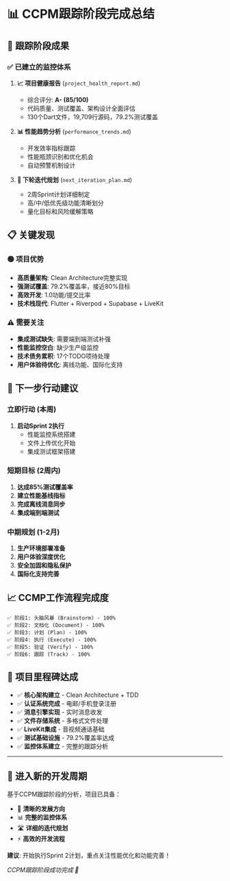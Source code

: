 # 📊 CCPM跟踪阶段完成总结

## 🎯 跟踪阶段成果

### ✅ 已建立的监控体系

1. **📈 项目健康报告** (`project_health_report.md`)
   - 综合评分: **A- (85/100)**
   - 代码质量、测试覆盖、架构设计全面评估
   - 130个Dart文件，19,709行源码，79.2%测试覆盖

2. **📊 性能趋势分析** (`performance_trends.md`)
   - 开发效率指标跟踪
   - 性能瓶颈识别和优化机会
   - 自动预警机制设计

3. **🚀 下轮迭代规划** (`next_iteration_plan.md`)
   - 2周Sprint计划详细制定
   - 高/中/低优先级功能清晰划分
   - 量化目标和风险缓解策略

## 📋 关键发现

### 🟢 项目优势
- **高质量架构**: Clean Architecture完整实现
- **强测试覆盖**: 79.2%覆盖率，接近80%目标
- **高效开发**: 1.0功能/提交比率
- **技术栈现代**: Flutter + Riverpod + Supabase + LiveKit

### ⚠️ 需要关注
- **集成测试缺失**: 需要端到端测试补强
- **性能监控空白**: 缺少生产级监控
- **技术债务累积**: 17个TODO项待处理
- **用户体验待优化**: 离线功能、国际化支持

## 🎪 下一步行动建议

### 立即行动 (本周)
1. **启动Sprint 2执行**
   - 性能监控系统搭建
   - 文件上传优化开始
   - 集成测试框架搭建

### 短期目标 (2周内)
1. **达成85%测试覆盖率**
2. **建立性能基线指标**
3. **完成离线消息同步**
4. **集成端到端测试**

### 中期规划 (1-2月)
1. **生产环境部署准备**
2. **用户体验深度优化**
3. **安全加固和隐私保护**
4. **国际化支持完善**

## 📈 CCMP工作流程完成度

```
✅ 阶段1: 头脑风暴 (Brainstorm) - 100%
✅ 阶段2: 文档化 (Document) - 100%  
✅ 阶段3: 计划 (Plan) - 100%
✅ 阶段4: 执行 (Execute) - 100%
✅ 阶段5: 验证 (Verify) - 100%
✅ 阶段6: 跟踪 (Track) - 100%
```

## 🎊 项目里程碑达成

- ✅ **核心架构建立** - Clean Architecture + TDD
- ✅ **认证系统完成** - 电邮/手机登录注册
- ✅ **消息引擎实现** - 实时消息收发
- ✅ **文件存储系统** - 多格式文件处理
- ✅ **LiveKit集成** - 音视频通话基础
- ✅ **测试基础设施** - 79.2%覆盖率达成
- ✅ **监控体系建立** - 完整的跟踪分析

---

## 🚀 进入新的开发周期

基于CCPM跟踪阶段的分析，项目已具备：
- 🎯 **清晰的发展方向**
- 📊 **完整的监控体系**
- 🛣️ **详细的迭代规划**
- ⚡ **高效的开发流程**

**建议**: 开始执行Sprint 2计划，重点关注性能优化和功能完善！

*CCPM跟踪阶段成功完成 🎉*